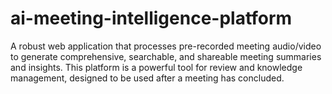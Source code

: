 # ai-meeting-intelligence-platform
A robust web application that processes pre-recorded meeting audio/video to generate comprehensive, searchable, and shareable meeting summaries and insights. This platform is a powerful tool for review and knowledge management, designed to be used after a meeting has concluded.

